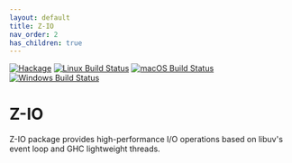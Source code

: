 ```yaml
---
layout: default
title: Z-IO
nav_order: 2
has_children: true
---
```


[![Hackage](https://img.shields.io/hackage/v/Z-IO.svg?style=flat)](https://hackage.haskell.org/package/Z-IO)
[![Linux Build Status](https://github.com/ZHaskell/z-io/workflows/ubuntu-ci/badge.svg)](https://github.com/ZHaskell/z-io/actions)
[![macOS Build Status](https://github.com/ZHaskell/z-io/workflows/osx-ci/badge.svg)](https://github.com/ZHaskell/z-io/actions)
[![Windows Build Status](https://github.com/ZHaskell/z-io/workflows/win-ci/badge.svg)](https://github.com/ZHaskell/z-io/actions)

# Z-IO

Z-IO package provides high-performance I/O operations based on libuv's event loop and GHC lightweight threads.
